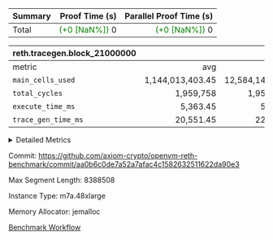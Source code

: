 | Summary | Proof Time (s) | Parallel Proof Time (s) |
|:---|---:|---:|
| Total | <span style='color: green'>(+0 [NaN%])</span> 0 | <span style='color: green'>(+0 [NaN%])</span> 0 |


| reth.tracegen.block_21000000 |||||
|:---|---:|---:|---:|---:|
|metric|avg|sum|max|min|
| `main_cells_used     ` |  1,144,013,403.45 |  12,584,147,438 |  1,923,841,124 |  289,649,889 |
| `total_cycles        ` |  1,959,758 |  1,959,758 |  1,959,758 |  1,959,758 |
| `execute_time_ms     ` |  5,363.45 |  58,998 |  8,795 |  417 |
| `trace_gen_time_ms   ` |  20,551.45 |  226,066 |  27,563 |  9,900 |



<details>
<summary>Detailed Metrics</summary>

| group | block_number | segment | trace_gen_time_ms | total_cycles | main_cells_used | execute_time_ms |
| --- | --- | --- | --- | --- | --- | --- |
| reth.tracegen.block_21000000 | 21000000 | 0 | 14,996 |  | 988,377,140 | 6,186 | 
| reth.tracegen.block_21000000 | 21000000 | 1 | 14,289 |  | 986,015,005 | 4,746 | 
| reth.tracegen.block_21000000 | 21000000 | 10 | 17,468 | 1,959,758 | 289,649,889 | 417 | 
| reth.tracegen.block_21000000 | 21000000 | 2 | 16,244 |  | 986,895,653 | 5,568 | 
| reth.tracegen.block_21000000 | 21000000 | 3 | 9,900 |  | 1,427,354,524 | 1,494 | 
| reth.tracegen.block_21000000 | 21000000 | 4 | 25,507 |  | 1,355,509,053 | 8,795 | 
| reth.tracegen.block_21000000 | 21000000 | 5 | 22,643 |  | 1,089,390,127 | 5,702 | 
| reth.tracegen.block_21000000 | 21000000 | 6 | 26,857 |  | 1,150,571,586 | 7,172 | 
| reth.tracegen.block_21000000 | 21000000 | 7 | 24,657 |  | 1,108,392,337 | 6,993 | 
| reth.tracegen.block_21000000 | 21000000 | 8 | 25,942 |  | 1,278,151,000 | 7,199 | 
| reth.tracegen.block_21000000 | 21000000 | 9 | 27,563 |  | 1,923,841,124 | 4,726 | 

</details>


Commit: https://github.com/axiom-crypto/openvm-reth-benchmark/commit/aa0b6c0de7a52a7afac4c1582632511622da90e3

Max Segment Length: 8388508

Instance Type: m7a.48xlarge

Memory Allocator: jemalloc

[Benchmark Workflow](https://github.com/axiom-crypto/openvm-reth-benchmark/actions/runs/13117231611)
